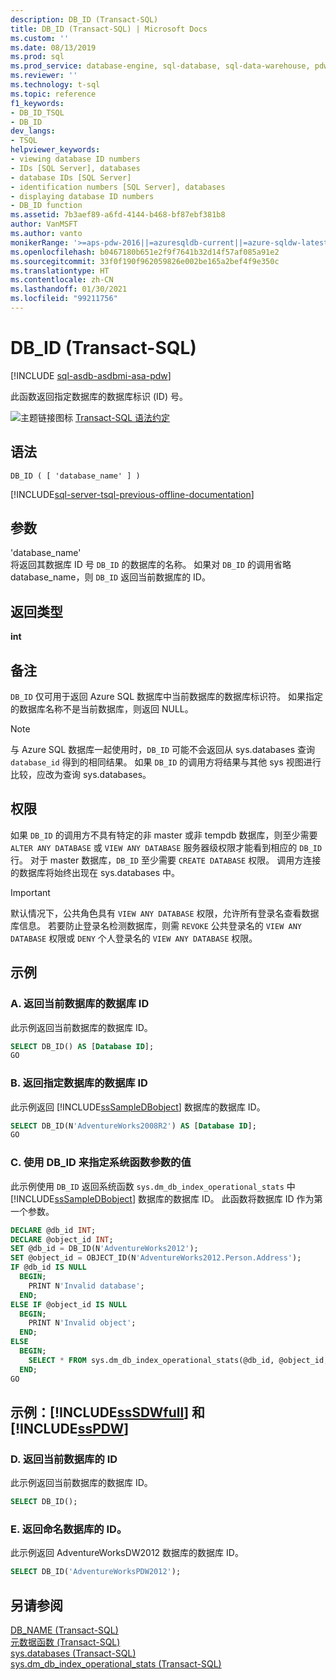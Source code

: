 ```yaml
---
description: DB_ID (Transact-SQL)
title: DB_ID (Transact-SQL) | Microsoft Docs
ms.custom: ''
ms.date: 08/13/2019
ms.prod: sql
ms.prod_service: database-engine, sql-database, sql-data-warehouse, pdw
ms.reviewer: ''
ms.technology: t-sql
ms.topic: reference
f1_keywords:
- DB_ID_TSQL
- DB_ID
dev_langs:
- TSQL
helpviewer_keywords:
- viewing database ID numbers
- IDs [SQL Server], databases
- database IDs [SQL Server]
- identification numbers [SQL Server], databases
- displaying database ID numbers
- DB_ID function
ms.assetid: 7b3aef89-a6fd-4144-b468-bf87ebf381b8
author: VanMSFT
ms.author: vanto
monikerRange: '>=aps-pdw-2016||=azuresqldb-current||=azure-sqldw-latest||>=sql-server-2016||>=sql-server-linux-2017||=azuresqldb-mi-current'
ms.openlocfilehash: b0467180b651e2f9f7641b32d14f57af085a91e2
ms.sourcegitcommit: 33f0f190f962059826e002be165a2bef4f9e350c
ms.translationtype: HT
ms.contentlocale: zh-CN
ms.lasthandoff: 01/30/2021
ms.locfileid: "99211756"
---
```

# <a name="db_id-transact-sql"></a>DB_ID (Transact-SQL)
[!INCLUDE [sql-asdb-asdbmi-asa-pdw](../../includes/applies-to-version/sql-asdb-asdbmi-asa-pdw.md)]

此函数返回指定数据库的数据库标识 (ID) 号。
  
![主题链接图标](../../database-engine/configure-windows/media/topic-link.gif "“主题链接”图标") [Transact-SQL 语法约定](../../t-sql/language-elements/transact-sql-syntax-conventions-transact-sql.md)
  
## <a name="syntax"></a>语法  
  
```syntaxsql
DB_ID ( [ 'database_name' ] )   
```  
  
[!INCLUDE[sql-server-tsql-previous-offline-documentation](../../includes/sql-server-tsql-previous-offline-documentation.md)]

## <a name="arguments"></a>参数
'database_name'  
将返回其数据库 ID 号 `DB_ID` 的数据库的名称。 如果对 `DB_ID` 的调用省略 database_name，则 `DB_ID` 返回当前数据库的 ID。
  
## <a name="return-types"></a>返回类型
**int**

## <a name="remarks"></a>备注
`DB_ID` 仅可用于返回 Azure SQL 数据库中当前数据库的数据库标识符。 如果指定的数据库名称不是当前数据库，则返回 NULL。

> [!NOTE]
> 与 Azure SQL 数据库一起使用时，`DB_ID` 可能不会返回从 sys.databases 查询 `database_id` 得到的相同结果。 如果 `DB_ID` 的调用方将结果与其他 sys 视图进行比较，应改为查询 sys.databases。
  
## <a name="permissions"></a>权限  
如果 `DB_ID` 的调用方不具有特定的非 master 或非 tempdb 数据库，则至少需要 `ALTER ANY DATABASE` 或 `VIEW ANY DATABASE` 服务器级权限才能看到相应的 `DB_ID` 行。 对于 master 数据库，`DB_ID` 至少需要 `CREATE DATABASE` 权限。 调用方连接的数据库将始终出现在 sys.databases 中。
  
> [!IMPORTANT]  
>  默认情况下，公共角色具有 `VIEW ANY DATABASE` 权限，允许所有登录名查看数据库信息。 若要防止登录名检测数据库，则需 `REVOKE` 公共登录名的 `VIEW ANY DATABASE` 权限或 `DENY` 个人登录名的 `VIEW ANY DATABASE` 权限。  
  
## <a name="examples"></a>示例  
  
### <a name="a-returning-the-database-id-of-the-current-database"></a>A. 返回当前数据库的数据库 ID  
此示例返回当前数据库的数据库 ID。
  
```sql
SELECT DB_ID() AS [Database ID];  
GO  
```  
  
### <a name="b-returning-the-database-id-of-a-specified-database"></a>B. 返回指定数据库的数据库 ID  
此示例返回 [!INCLUDE[ssSampleDBobject](../../includes/sssampledbobject-md.md)] 数据库的数据库 ID。
  
```sql
SELECT DB_ID(N'AdventureWorks2008R2') AS [Database ID];  
GO  
```  
  
### <a name="c-using-db_id-to-specify-the-value-of-a-system-function-parameter"></a>C. 使用 DB_ID 来指定系统函数参数的值  
此示例使用 `DB_ID` 返回系统函数 `sys.dm_db_index_operational_stats` 中 [!INCLUDE[ssSampleDBobject](../../includes/sssampledbobject-md.md)] 数据库的数据库 ID。 此函数将数据库 ID 作为第一个参数。
  
```sql
DECLARE @db_id INT;  
DECLARE @object_id INT;  
SET @db_id = DB_ID(N'AdventureWorks2012');  
SET @object_id = OBJECT_ID(N'AdventureWorks2012.Person.Address');  
IF @db_id IS NULL   
  BEGIN;  
    PRINT N'Invalid database';  
  END;  
ELSE IF @object_id IS NULL  
  BEGIN;  
    PRINT N'Invalid object';  
  END;  
ELSE  
  BEGIN;  
    SELECT * FROM sys.dm_db_index_operational_stats(@db_id, @object_id, NULL, NULL);  
  END;  
GO  
```  
  
## <a name="examples-sssdwfull-and-sspdw"></a>示例：[!INCLUDE[ssSDWfull](../../includes/sssdwfull-md.md)] 和 [!INCLUDE[ssPDW](../../includes/sspdw-md.md)]  
  
### <a name="d-return-the-id-of-the-current-database"></a>D. 返回当前数据库的 ID  
此示例返回当前数据库的数据库 ID。
  
```sql
SELECT DB_ID();  
```  
  
### <a name="e-return-the-id-of-a-named-database"></a>E. 返回命名数据库的 ID。  
此示例返回 AdventureWorksDW2012 数据库的数据库 ID。
  
```sql
SELECT DB_ID('AdventureWorksPDW2012');  
```  
  
## <a name="see-also"></a>另请参阅
[DB_NAME (Transact-SQL)](../../t-sql/functions/db-name-transact-sql.md)  
[元数据函数 (Transact-SQL)](../../t-sql/functions/metadata-functions-transact-sql.md)  
[sys.databases (Transact-SQL)](../../relational-databases/system-catalog-views/sys-databases-transact-sql.md)  
[sys.dm_db_index_operational_stats (Transact-SQL)](../../relational-databases/system-dynamic-management-views/sys-dm-db-index-operational-stats-transact-sql.md)
  
  

